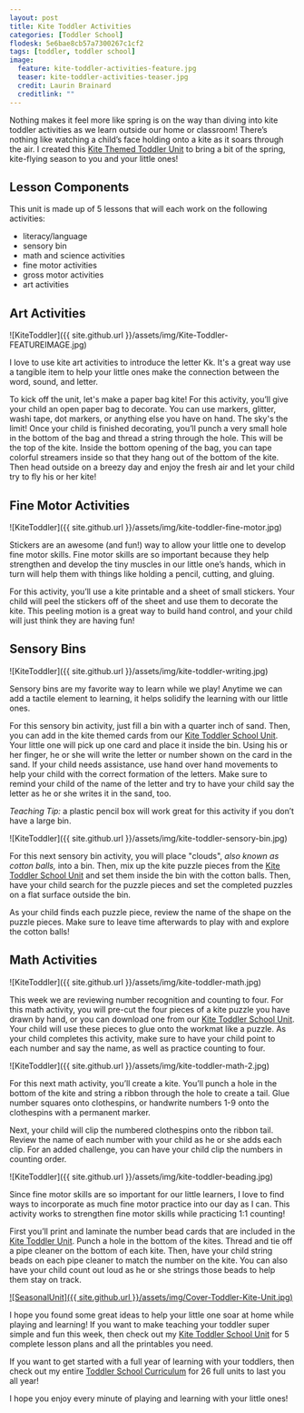 ```yaml
---
layout: post
title: Kite Toddler Activities
categories: [Toddler School]
flodesk: 5e6bae8cb57a7300267c1cf2
tags: [toddler, toddler school]
image:
  feature: kite-toddler-activities-feature.jpg
  teaser: kite-toddler-activities-teaser.jpg
  credit: Laurin Brainard
  creditlink: ""
---
```

Nothing makes it feel more like spring is on the way than diving into kite toddler activities as we learn outside our home or classroom! There’s nothing like watching a child’s face holding onto a kite as it soars through the air. I created this [Kite Themed Toddler Unit](https://www.teacherspayteachers.com/Product/Toddler-Activities-Lesson-Plans-Preschool-Kite-Themed-Curriculum-Letter-K-4844775?utm_source=PB%20Blog&utm_campaign=Kite%20Toddler%20School%20Unit) to bring a bit of the spring, kite-flying season to you and your little ones!

## Lesson Components 
This unit is made up of 5 lessons that will each work on the following activities:
- literacy/language 
- sensory bin 
- math and science activities
- fine motor activities
- gross motor activities
- art activities

## Art Activities 

![KiteToddler]({{ site.github.url }}/assets/img/Kite-Toddler-FEATUREIMAGE.jpg)

I love to use kite art activities to introduce the letter Kk. It's a great way use a tangible item to help your little ones make the connection between the word, sound, and letter.

To kick off the unit, let's make a paper bag kite! For this activity, you’ll give your child an open paper bag to decorate. You can use markers, glitter, washi tape, dot markers, or anything else you have on hand. The sky's the limit! Once your child is finished decorating, you’ll punch a very small hole in the bottom of the bag and thread a string through the hole. This will be the top of the kite. Inside the bottom opening of the bag, you can tape colorful streamers inside so that they hang out of the bottom of the kite. Then head outside on a breezy day and enjoy the fresh air and let your child try to fly his or her kite! 

## Fine Motor Activities 

![KiteToddler]({{ site.github.url }}/assets/img/kite-toddler-fine-motor.jpg)

Stickers are an awesome (and fun!) way to allow your little one to develop fine motor skills. Fine motor skills are so important because they help strengthen and develop the tiny muscles in our little one’s hands, which in turn will help them with things like holding a pencil, cutting, and gluing. 

For this activity, you’ll use a kite printable and a sheet of small stickers. Your child will peel the stickers off of the sheet and use them to decorate the kite. This peeling motion is a great way to build hand control, and your child will just think they are having fun!

## Sensory Bins 

![KiteToddler]({{ site.github.url }}/assets/img/kite-toddler-writing.jpg)

Sensory bins are my favorite way to learn while we play! Anytime we can add a tactile element to learning, it helps solidify the learning with our little ones. 

For this sensory bin activity, just fill a bin with a quarter inch of sand. Then, you can add in the kite themed cards from our [Kite Toddler School Unit](https://www.teacherspayteachers.com/Product/Toddler-Activities-Lesson-Plans-Preschool-Kite-Themed-Curriculum-Letter-K-4844775?utm_source=PB%20Blog&utm_campaign=Kite%20Toddler%20School%20Unit). Your little one will pick up one card and place it inside the bin. Using his or her finger, he or she will write the letter or number shown on the card in the sand. If your child needs assistance, use hand over hand movements to help your child with the correct formation of the letters. Make sure to remind your child of the name of the letter and try to have your child say the letter as he or she writes it in the sand, too. 

_Teaching Tip:_ a plastic pencil box will work great for this activity if you don’t have a large bin.

![KiteToddler]({{ site.github.url }}/assets/img/kite-toddler-sensory-bin.jpg)

For this next sensory bin activity, you will place "clouds", _also known as cotton balls,_ into a bin. Then, mix up the kite puzzle pieces from the [Kite Toddler School Unit](https://www.teacherspayteachers.com/Product/Toddler-Activities-Lesson-Plans-Preschool-Kite-Themed-Curriculum-Letter-K-4844775?utm_source=PB%20Blog&utm_campaign=Kite%20Toddler%20School%20Unit) and set them inside the bin with the cotton balls. Then, have your child search for the puzzle pieces and set the completed puzzles on a flat surface outside the bin. 

As your child finds each puzzle piece, review the name of the shape on the puzzle pieces. Make sure to leave time afterwards to play with and explore the cotton balls! 

## Math Activities

![KiteToddler]({{ site.github.url }}/assets/img/kite-toddler-math.jpg)

This week we are reviewing number recognition and counting to four. For this math activity, you will pre-cut the four pieces of a kite puzzle you have drawn by hand, or you can download one from our [Kite Toddler School Unit](https://www.teacherspayteachers.com/Product/Toddler-Activities-Lesson-Plans-Preschool-Kite-Themed-Curriculum-Letter-K-4844775?utm_source=PB%20Blog&utm_campaign=Kite%20Toddler%20School%20Unit). Your child will use these pieces to glue onto the workmat like a puzzle. As your child completes this activity, make sure to have your child point to each number and say the name, as well as practice counting to four. 

![KiteToddler]({{ site.github.url }}/assets/img/kite-toddler-math-2.jpg)

For this next math activity, you’ll create a kite. You’ll punch a hole in the bottom of the kite and string a ribbon through the hole to create a tail. Glue number squares onto clothespins, or handwrite numbers 1-9 onto the clothespins with a permanent marker. 

Next, your child will clip the numbered clothespins onto the ribbon tail. Review the name of each number with your child as he or she adds each clip. For an added challenge, you can have your child clip the numbers in counting order.

![KiteToddler]({{ site.github.url }}/assets/img/kite-toddler-beading.jpg)

Since fine motor skills are so important for our little learners, I love to find ways to incorporate as much fine motor practice into our day as I can. This activity works to strengthen fine motor skills while practicing 1:1 counting! 

First you’ll print and laminate the number bead cards that are included in the [Kite Toddler Unit](https://www.teacherspayteachers.com/Product/Toddler-Activities-Lesson-Plans-Preschool-Kite-Themed-Curriculum-Letter-K-4844775?utm_source=PB%20Blog&utm_campaign=Kite%20Toddler%20School%20Unit). Punch a hole in the bottom of the kites. Thread and tie off a pipe cleaner on the bottom of each kite. Then, have your child string beads on each pipe cleaner to match the number on the kite. You can also have your child count out loud as he or she strings those beads to help them stay on track.

[![SeasonalUnit]({{ site.github.url }}/assets/img/Cover-Toddler-Kite-Unit.jpg)](https://www.teacherspayteachers.com/Product/Toddler-Activities-Lesson-Plans-Preschool-Kite-Themed-Curriculum-Letter-K-4844775?utm_source=PB%20Blog&utm_campaign=Kite%20Toddler%20School%20Cover%20Image)

I hope you found some great ideas to help your little one soar at home while playing and learning! If you want to make teaching your toddler super simple and fun this week, then check out my [Kite Toddler School Unit](https://www.teacherspayteachers.com/Product/Toddler-Activities-Lesson-Plans-Preschool-Kite-Themed-Curriculum-Letter-K-4844775?utm_source=PB%20Blog&utm_campaign=Kite%20Toddler%20School%20Unit) for 5 complete lesson plans and all the printables you need. 

If you want to get started with a full year of learning with your toddlers, then check out my entire [Toddler School Curriculum](https://www.teacherspayteachers.com/Product/Toddler-Activities-Lesson-Plans-Tot-School-Curriculum-Homeschool-Preschool-4296281?utm_source=PB%20Blog&utm_campaign=Toddler%20Bundle%20Upsell) for 26 full units to last you all year!

I hope you enjoy every minute of playing and learning with your little ones! 
